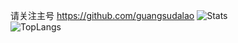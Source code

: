 请关注主号
https://github.com/guangsudalao
![Stats](https://github-readme-stats.vercel.app/api?username=guangsudalao233&show_icons=true&theme=ocean_dark)  
![TopLangs](https://github-readme-stats.vercel.app/api/top-langs?username=guangsudalao233&layout=compact&show_icons=true&theme=ocean_dark)
